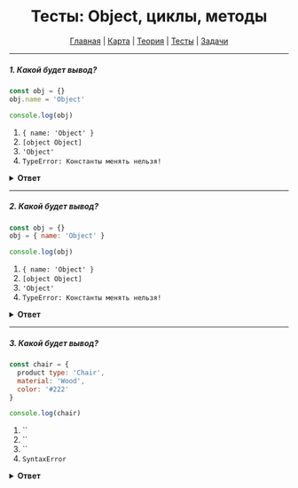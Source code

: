 <div align="center">

# Тесты: Object, циклы, методы

[Главная](https://github.com/dollaween/junior-roadmap/)
|
[Карта](/roadmap/README.md)
|
[Теория](/theory/README.md)
|
[Тесты](/tests/README.md)
|
[Задачи](/tasks/README.md)

</div>

---

##### 1. Какой будет вывод?

```javascript
const obj = {}
obj.name = 'Object'

console.log(obj)
```

1. `{ name: 'Object' }`
2. `[object Object]`
3. `'Object'`
4. `TypeError: Константы менять нельзя!`

<details><summary><b>Ответ</b></summary>
<p>

**Ответ: 1**

В константе `obj` хранится не сам объект, а ссылка на него. Поэтому при изменении свойств и значений объекта ошибки не будет, ведь ссылка на объект останется без изменений.

</p>
</details>

---

##### 2. Какой будет вывод?

```javascript
const obj = {}
obj = { name: 'Object' }

console.log(obj)
```

1. `{ name: 'Object' }`
2. `[object Object]`
3. `'Object'`
4. `TypeError: Константы менять нельзя!`

<details><summary><b>Ответ</b></summary>
<p>

**Ответ: 4**

В этом примере мы в константу `obj` пытаемся поместить совершенно новый объект, что вызовет ошибку, ведь константы менять нельзя.

</p>
</details>

---

##### 3. Какой будет вывод?

```javascript
const chair = {
  product type: 'Chair',
  material: 'Wood',
  color: '#222'
}

console.log(chair)
```

1. ``
2. ``
3. ``
4. `SyntaxError`

<details><summary><b>Ответ</b></summary>
<p>

**Ответ: 4**

В определении свойства `product type` содержится ошибка. Если в имени свойства содержится пробел, то оно должно быть записано как строка:

```js
const chair = {
  'product type': 'Chair',
  material: 'Wood',
  color: '#222'
}
```

</p>
</details>


